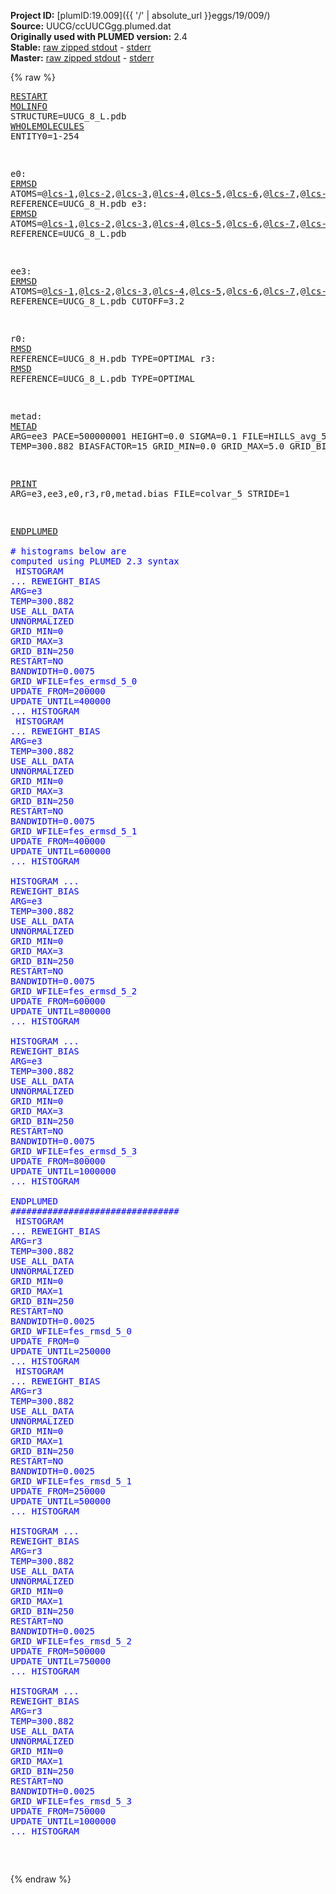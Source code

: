 **Project ID:** [plumID:19.009]({{ '/' | absolute_url }}eggs/19/009/)  
**Source:** UUCG/ccUUCGgg.plumed.dat  
**Originally used with PLUMED version:** 2.4  
**Stable:** [raw zipped stdout](ccUUCGgg.plumed.dat.plumed.stdout.txt.zip) - [stderr](ccUUCGgg.plumed.dat.plumed.stderr)  
**Master:** [raw zipped stdout](ccUUCGgg.plumed.dat.plumed_master.stdout.txt.zip) - [stderr](ccUUCGgg.plumed.dat.plumed_master.stderr)  

{% raw %}<pre>
<a href="https://plumed.github.io/doc-master/user-doc/html/_r_e_s_t_a_r_t.html">RESTART</a>
<a href="https://plumed.github.io/doc-master/user-doc/html/_m_o_l_i_n_f_o.html">MOLINFO</a> STRUCTURE=UUCG_8_L.pdb
<a href="https://plumed.github.io/doc-master/user-doc/html/_w_h_o_l_e_m_o_l_e_c_u_l_e_s.html">WHOLEMOLECULES</a> ENTITY0=1-254

e0: <a href="https://plumed.github.io/doc-master/user-doc/html/_e_r_m_s_d.html">ERMSD</a> ATOMS=@<a href="https://plumed.github.io/doc-master/user-doc/html/_m_o_l_i_n_f_o.html">lcs-1</a>,@<a href="https://plumed.github.io/doc-master/user-doc/html/_m_o_l_i_n_f_o.html">lcs-2</a>,@<a href="https://plumed.github.io/doc-master/user-doc/html/_m_o_l_i_n_f_o.html">lcs-3</a>,@<a href="https://plumed.github.io/doc-master/user-doc/html/_m_o_l_i_n_f_o.html">lcs-4</a>,@<a href="https://plumed.github.io/doc-master/user-doc/html/_m_o_l_i_n_f_o.html">lcs-5</a>,@<a href="https://plumed.github.io/doc-master/user-doc/html/_m_o_l_i_n_f_o.html">lcs-6</a>,@<a href="https://plumed.github.io/doc-master/user-doc/html/_m_o_l_i_n_f_o.html">lcs-7</a>,@<a href="https://plumed.github.io/doc-master/user-doc/html/_m_o_l_i_n_f_o.html">lcs-8</a> REFERENCE=UUCG_8_H.pdb
e3: <a href="https://plumed.github.io/doc-master/user-doc/html/_e_r_m_s_d.html">ERMSD</a> ATOMS=@<a href="https://plumed.github.io/doc-master/user-doc/html/_m_o_l_i_n_f_o.html">lcs-1</a>,@<a href="https://plumed.github.io/doc-master/user-doc/html/_m_o_l_i_n_f_o.html">lcs-2</a>,@<a href="https://plumed.github.io/doc-master/user-doc/html/_m_o_l_i_n_f_o.html">lcs-3</a>,@<a href="https://plumed.github.io/doc-master/user-doc/html/_m_o_l_i_n_f_o.html">lcs-4</a>,@<a href="https://plumed.github.io/doc-master/user-doc/html/_m_o_l_i_n_f_o.html">lcs-5</a>,@<a href="https://plumed.github.io/doc-master/user-doc/html/_m_o_l_i_n_f_o.html">lcs-6</a>,@<a href="https://plumed.github.io/doc-master/user-doc/html/_m_o_l_i_n_f_o.html">lcs-7</a>,@<a href="https://plumed.github.io/doc-master/user-doc/html/_m_o_l_i_n_f_o.html">lcs-8</a> REFERENCE=UUCG_8_L.pdb

ee3: <a href="https://plumed.github.io/doc-master/user-doc/html/_e_r_m_s_d.html">ERMSD</a> ATOMS=@<a href="https://plumed.github.io/doc-master/user-doc/html/_m_o_l_i_n_f_o.html">lcs-1</a>,@<a href="https://plumed.github.io/doc-master/user-doc/html/_m_o_l_i_n_f_o.html">lcs-2</a>,@<a href="https://plumed.github.io/doc-master/user-doc/html/_m_o_l_i_n_f_o.html">lcs-3</a>,@<a href="https://plumed.github.io/doc-master/user-doc/html/_m_o_l_i_n_f_o.html">lcs-4</a>,@<a href="https://plumed.github.io/doc-master/user-doc/html/_m_o_l_i_n_f_o.html">lcs-5</a>,@<a href="https://plumed.github.io/doc-master/user-doc/html/_m_o_l_i_n_f_o.html">lcs-6</a>,@<a href="https://plumed.github.io/doc-master/user-doc/html/_m_o_l_i_n_f_o.html">lcs-7</a>,@<a href="https://plumed.github.io/doc-master/user-doc/html/_m_o_l_i_n_f_o.html">lcs-8</a> REFERENCE=UUCG_8_L.pdb CUTOFF=3.2

r0: <a href="https://plumed.github.io/doc-master/user-doc/html/_r_m_s_d.html">RMSD</a> REFERENCE=UUCG_8_H.pdb TYPE=OPTIMAL
r3: <a href="https://plumed.github.io/doc-master/user-doc/html/_r_m_s_d.html">RMSD</a> REFERENCE=UUCG_8_L.pdb TYPE=OPTIMAL


metad: <a href="https://plumed.github.io/doc-master/user-doc/html/_m_e_t_a_d.html">METAD</a> ARG=ee3 PACE=500000001 HEIGHT=0.0 SIGMA=0.1 FILE=HILLS_avg_5 TEMP=300.882 BIASFACTOR=15 GRID_MIN=0.0 GRID_MAX=5.0 GRID_BIN=250

<a href="https://plumed.github.io/doc-master/user-doc/html/_p_r_i_n_t.html">PRINT</a> ARG=e3,ee3,e0,r3,r0,metad.bias FILE=colvar_5 STRIDE=1

<a href="https://plumed.github.io/doc-master/user-doc/html/_e_n_d_p_l_u_m_e_d.html">ENDPLUMED</a>
<span style="color:blue"></span>
<span style="color:blue"><span style="color:blue"># histograms below are computed using PLUMED 2.3 syntax</span></span>
<span style="color:blue"></span>
<span style="color:blue">HISTOGRAM ...</span>
<span style="color:blue">REWEIGHT_BIAS</span>
<span style="color:blue">ARG=e3</span>
<span style="color:blue">TEMP=300.882</span>
<span style="color:blue">USE_ALL_DATA</span>
<span style="color:blue">UNNORMALIZED</span>
<span style="color:blue">GRID_MIN=0</span>
<span style="color:blue">GRID_MAX=3</span>
<span style="color:blue">GRID_BIN=250</span>
<span style="color:blue">RESTART=NO</span>
<span style="color:blue">BANDWIDTH=0.0075</span>
<span style="color:blue">GRID_WFILE=fes_ermsd_5_0</span>
<span style="color:blue">UPDATE_FROM=200000</span>
<span style="color:blue">UPDATE_UNTIL=400000</span>
<span style="color:blue">... HISTOGRAM</span>
<span style="color:blue"></span>
<span style="color:blue">HISTOGRAM ...</span>
<span style="color:blue">REWEIGHT_BIAS</span>
<span style="color:blue">ARG=e3</span>
<span style="color:blue">TEMP=300.882</span>
<span style="color:blue">USE_ALL_DATA</span>
<span style="color:blue">UNNORMALIZED</span>
<span style="color:blue">GRID_MIN=0</span>
<span style="color:blue">GRID_MAX=3</span>
<span style="color:blue">GRID_BIN=250</span>
<span style="color:blue">RESTART=NO</span>
<span style="color:blue">BANDWIDTH=0.0075</span>
<span style="color:blue">GRID_WFILE=fes_ermsd_5_1</span>
<span style="color:blue">UPDATE_FROM=400000</span>
<span style="color:blue">UPDATE_UNTIL=600000</span>
<span style="color:blue">... HISTOGRAM</span>
<span style="color:blue"></span>
<span style="color:blue"></span>
<span style="color:blue">HISTOGRAM ...</span>
<span style="color:blue">REWEIGHT_BIAS</span>
<span style="color:blue">ARG=e3</span>
<span style="color:blue">TEMP=300.882</span>
<span style="color:blue">USE_ALL_DATA</span>
<span style="color:blue">UNNORMALIZED</span>
<span style="color:blue">GRID_MIN=0</span>
<span style="color:blue">GRID_MAX=3</span>
<span style="color:blue">GRID_BIN=250</span>
<span style="color:blue">RESTART=NO</span>
<span style="color:blue">BANDWIDTH=0.0075</span>
<span style="color:blue">GRID_WFILE=fes_ermsd_5_2</span>
<span style="color:blue">UPDATE_FROM=600000</span>
<span style="color:blue">UPDATE_UNTIL=800000</span>
<span style="color:blue">... HISTOGRAM</span>
<span style="color:blue"></span>
<span style="color:blue"></span>
<span style="color:blue">HISTOGRAM ...</span>
<span style="color:blue">REWEIGHT_BIAS</span>
<span style="color:blue">ARG=e3</span>
<span style="color:blue">TEMP=300.882</span>
<span style="color:blue">USE_ALL_DATA</span>
<span style="color:blue">UNNORMALIZED</span>
<span style="color:blue">GRID_MIN=0</span>
<span style="color:blue">GRID_MAX=3</span>
<span style="color:blue">GRID_BIN=250</span>
<span style="color:blue">RESTART=NO</span>
<span style="color:blue">BANDWIDTH=0.0075</span>
<span style="color:blue">GRID_WFILE=fes_ermsd_5_3</span>
<span style="color:blue">UPDATE_FROM=800000</span>
<span style="color:blue">UPDATE_UNTIL=1000000</span>
<span style="color:blue">... HISTOGRAM</span>
<span style="color:blue"></span>
<span style="color:blue">ENDPLUMED</span>
<span style="color:blue"><span style="color:blue">################################</span></span>
<span style="color:blue"></span>
<span style="color:blue">HISTOGRAM ...</span>
<span style="color:blue">REWEIGHT_BIAS</span>
<span style="color:blue">ARG=r3</span>
<span style="color:blue">TEMP=300.882</span>
<span style="color:blue">USE_ALL_DATA</span>
<span style="color:blue">UNNORMALIZED</span>
<span style="color:blue">GRID_MIN=0</span>
<span style="color:blue">GRID_MAX=1</span>
<span style="color:blue">GRID_BIN=250</span>
<span style="color:blue">RESTART=NO</span>
<span style="color:blue">BANDWIDTH=0.0025</span>
<span style="color:blue">GRID_WFILE=fes_rmsd_5_0</span>
<span style="color:blue">UPDATE_FROM=0</span>
<span style="color:blue">UPDATE_UNTIL=250000</span>
<span style="color:blue">... HISTOGRAM</span>
<span style="color:blue"></span>
<span style="color:blue">HISTOGRAM ...</span>
<span style="color:blue">REWEIGHT_BIAS</span>
<span style="color:blue">ARG=r3</span>
<span style="color:blue">TEMP=300.882</span>
<span style="color:blue">USE_ALL_DATA</span>
<span style="color:blue">UNNORMALIZED</span>
<span style="color:blue">GRID_MIN=0</span>
<span style="color:blue">GRID_MAX=1</span>
<span style="color:blue">GRID_BIN=250</span>
<span style="color:blue">RESTART=NO</span>
<span style="color:blue">BANDWIDTH=0.0025</span>
<span style="color:blue">GRID_WFILE=fes_rmsd_5_1</span>
<span style="color:blue">UPDATE_FROM=250000</span>
<span style="color:blue">UPDATE_UNTIL=500000</span>
<span style="color:blue">... HISTOGRAM</span>
<span style="color:blue"></span>
<span style="color:blue"></span>
<span style="color:blue">HISTOGRAM ...</span>
<span style="color:blue">REWEIGHT_BIAS</span>
<span style="color:blue">ARG=r3</span>
<span style="color:blue">TEMP=300.882</span>
<span style="color:blue">USE_ALL_DATA</span>
<span style="color:blue">UNNORMALIZED</span>
<span style="color:blue">GRID_MIN=0</span>
<span style="color:blue">GRID_MAX=1</span>
<span style="color:blue">GRID_BIN=250</span>
<span style="color:blue">RESTART=NO</span>
<span style="color:blue">BANDWIDTH=0.0025</span>
<span style="color:blue">GRID_WFILE=fes_rmsd_5_2</span>
<span style="color:blue">UPDATE_FROM=500000</span>
<span style="color:blue">UPDATE_UNTIL=750000</span>
<span style="color:blue">... HISTOGRAM</span>
<span style="color:blue"></span>
<span style="color:blue"></span>
<span style="color:blue">HISTOGRAM ...</span>
<span style="color:blue">REWEIGHT_BIAS</span>
<span style="color:blue">ARG=r3</span>
<span style="color:blue">TEMP=300.882</span>
<span style="color:blue">USE_ALL_DATA</span>
<span style="color:blue">UNNORMALIZED</span>
<span style="color:blue">GRID_MIN=0</span>
<span style="color:blue">GRID_MAX=1</span>
<span style="color:blue">GRID_BIN=250</span>
<span style="color:blue">RESTART=NO</span>
<span style="color:blue">BANDWIDTH=0.0025</span>
<span style="color:blue">GRID_WFILE=fes_rmsd_5_3</span>
<span style="color:blue">UPDATE_FROM=750000</span>
<span style="color:blue">UPDATE_UNTIL=1000000</span>
<span style="color:blue">... HISTOGRAM</span>
<span style="color:blue"></span>
<span style="color:blue"></span>
<span style="color:blue"></span>
</pre>{% endraw %}
